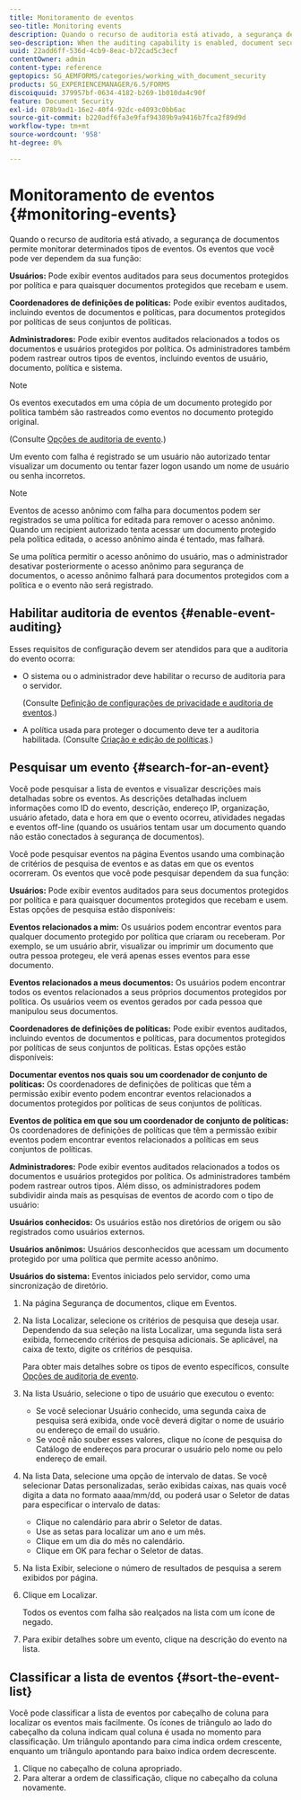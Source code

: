```yaml
---
title: Monitoramento de eventos
seo-title: Monitoring events
description: Quando o recurso de auditoria está ativado, a segurança de documentos permite monitorar determinados tipos de eventos. Pesquise e classifique facilmente a lista de eventos usando a segurança de documentos.
seo-description: When the auditing capability is enabled, document security enables you to monitor certain types of events. You can easily search and sort the events list using the document security.
uuid: 22add6ff-536d-4cb9-8eac-b72cad5c3ecf
contentOwner: admin
content-type: reference
geptopics: SG_AEMFORMS/categories/working_with_document_security
products: SG_EXPERIENCEMANAGER/6.5/FORMS
discoiquuid: 379957bf-0634-4182-b269-1b010da4c90f
feature: Document Security
exl-id: 078b9ad1-16e2-40f4-92dc-e4093c0bb6ac
source-git-commit: b220adf6fa3e9faf94389b9a9416b7fca2f89d9d
workflow-type: tm+mt
source-wordcount: '958'
ht-degree: 0%

---
```


# Monitoramento de eventos {#monitoring-events}

Quando o recurso de auditoria está ativado, a segurança de documentos permite monitorar determinados tipos de eventos. Os eventos que você pode ver dependem da sua função:

**Usuários:** Pode exibir eventos auditados para seus documentos protegidos por política e para quaisquer documentos protegidos que recebam e usem.

**Coordenadores de definições de políticas:** Pode exibir eventos auditados, incluindo eventos de documentos e políticas, para documentos protegidos por políticas de seus conjuntos de políticas.

**Administradores:** Pode exibir eventos auditados relacionados a todos os documentos e usuários protegidos por política. Os administradores também podem rastrear outros tipos de eventos, incluindo eventos de usuário, documento, política e sistema.

>[!NOTE]
>
>Os eventos executados em uma cópia de um documento protegido por política também são rastreados como eventos no documento protegido original.

(Consulte [Opções de auditoria de evento](/help/forms/using/admin-help/configuring-client-server-options.md#event-auditing-options).)

Um evento com falha é registrado se um usuário não autorizado tentar visualizar um documento ou tentar fazer logon usando um nome de usuário ou senha incorretos.

>[!NOTE]
>
>Eventos de acesso anônimo com falha para documentos podem ser registrados se uma política for editada para remover o acesso anônimo. Quando um recipient autorizado tenta acessar um documento protegido pela política editada, o acesso anônimo ainda é tentado, mas falhará.

Se uma política permitir o acesso anônimo do usuário, mas o administrador desativar posteriormente o acesso anônimo para segurança de documentos, o acesso anônimo falhará para documentos protegidos com a política e o evento não será registrado.

## Habilitar auditoria de eventos {#enable-event-auditing}

Esses requisitos de configuração devem ser atendidos para que a auditoria do evento ocorra:

* O sistema ou o administrador deve habilitar o recurso de auditoria para o servidor.

   (Consulte [Definição de configurações de privacidade e auditoria de eventos](/help/forms/using/admin-help/configuring-client-server-options.md#configuring-event-auditing-and-privacy-settings).)

* A política usada para proteger o documento deve ter a auditoria habilitada. (Consulte [Criação e edição de políticas](/help/forms/using/admin-help/creating-policies.md#creating-and-editing-policies).)

## Pesquisar um evento {#search-for-an-event}

Você pode pesquisar a lista de eventos e visualizar descrições mais detalhadas sobre os eventos. As descrições detalhadas incluem informações como ID do evento, descrição, endereço IP, organização, usuário afetado, data e hora em que o evento ocorreu, atividades negadas e eventos off-line (quando os usuários tentam usar um documento quando não estão conectados à segurança de documentos).

Você pode pesquisar eventos na página Eventos usando uma combinação de critérios de pesquisa de eventos e as datas em que os eventos ocorreram. Os eventos que você pode pesquisar dependem da sua função:

**Usuários:** Pode exibir eventos auditados para seus documentos protegidos por política e para quaisquer documentos protegidos que recebam e usem. Estas opções de pesquisa estão disponíveis:

**Eventos relacionados a mim:** Os usuários podem encontrar eventos para qualquer documento protegido por política que criaram ou receberam. Por exemplo, se um usuário abrir, visualizar ou imprimir um documento que outra pessoa protegeu, ele verá apenas esses eventos para esse documento.

**Eventos relacionados a meus documentos:** Os usuários podem encontrar todos os eventos relacionados a seus próprios documentos protegidos por política. Os usuários veem os eventos gerados por cada pessoa que manipulou seus documentos.

**Coordenadores de definições de políticas:** Pode exibir eventos auditados, incluindo eventos de documentos e políticas, para documentos protegidos por políticas de seus conjuntos de políticas. Estas opções estão disponíveis:

**Documentar eventos nos quais sou um coordenador de conjunto de políticas:** Os coordenadores de definições de políticas que têm a permissão exibir evento podem encontrar eventos relacionados a documentos protegidos por políticas de seus conjuntos de políticas.

**Eventos de política em que sou um coordenador de conjunto de políticas:** Os coordenadores de definições de políticas que têm a permissão exibir eventos podem encontrar eventos relacionados a políticas em seus conjuntos de políticas.

**Administradores:** Pode exibir eventos auditados relacionados a todos os documentos e usuários protegidos por política. Os administradores também podem rastrear outros tipos. Além disso, os administradores podem subdividir ainda mais as pesquisas de eventos de acordo com o tipo de usuário:

**Usuários conhecidos:** Os usuários estão nos diretórios de origem ou são registrados como usuários externos.

**Usuários anônimos:** Usuários desconhecidos que acessam um documento protegido por uma política que permite acesso anônimo.

**Usuários do sistema:** Eventos iniciados pelo servidor, como uma sincronização de diretório.

1. Na página Segurança de documentos, clique em Eventos.
1. Na lista Localizar, selecione os critérios de pesquisa que deseja usar. Dependendo da sua seleção na lista Localizar, uma segunda lista será exibida, fornecendo critérios de pesquisa adicionais. Se aplicável, na caixa de texto, digite os critérios de pesquisa.

   Para obter mais detalhes sobre os tipos de evento específicos, consulte [Opções de auditoria de evento](/help/forms/using/admin-help/configuring-client-server-options.md#event-auditing-options).

1. Na lista Usuário, selecione o tipo de usuário que executou o evento:

   * Se você selecionar Usuário conhecido, uma segunda caixa de pesquisa será exibida, onde você deverá digitar o nome de usuário ou endereço de email do usuário.
   * Se você não souber esses valores, clique no ícone de pesquisa do Catálogo de endereços para procurar o usuário pelo nome ou pelo endereço de email.

1. Na lista Data, selecione uma opção de intervalo de datas. Se você selecionar Datas personalizadas, serão exibidas caixas, nas quais você digita a data no formato aaaa/mm/dd, ou poderá usar o Seletor de datas para especificar o intervalo de datas:

   * Clique no calendário para abrir o Seletor de datas.
   * Use as setas para localizar um ano e um mês.
   * Clique em um dia do mês no calendário.
   * Clique em OK para fechar o Seletor de datas.

1. Na lista Exibir, selecione o número de resultados de pesquisa a serem exibidos por página.
1. Clique em Localizar.

   Todos os eventos com falha são realçados na lista com um ícone de negado.

1. Para exibir detalhes sobre um evento, clique na descrição do evento na lista.

## Classificar a lista de eventos {#sort-the-event-list}

Você pode classificar a lista de eventos por cabeçalho de coluna para localizar os eventos mais facilmente. Os ícones de triângulo ao lado do cabeçalho da coluna indicam qual coluna é usada no momento para classificação. Um triângulo apontando para cima indica ordem crescente, enquanto um triângulo apontando para baixo indica ordem decrescente.

1. Clique no cabeçalho de coluna apropriado.
1. Para alterar a ordem de classificação, clique no cabeçalho da coluna novamente.

